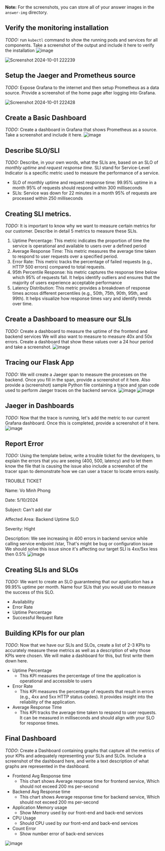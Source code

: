 **Note:** For the screenshots, you can store all of your answer images in the `answer-img` directory.

## Verify the monitoring installation

*TODO:* run `kubectl` command to show the running pods and services for all components. Take a screenshot of the output and include it here to verify the installation
![image](https://github.com/user-attachments/assets/c3d1b964-4d83-4209-884e-1cca5714a230)

![Screenshot 2024-10-01 222239](https://github.com/user-attachments/assets/b7263369-5cfe-4bcb-9f20-fb858dbc57d4)



## Setup the Jaeger and Prometheus source
*TODO:* Expose Grafana to the internet and then setup Prometheus as a data source. Provide a screenshot of the home page after logging into Grafana.

![Screenshot 2024-10-01 222428](https://github.com/user-attachments/assets/df99ab52-ad1f-432d-b799-af3a7d5a474c)

## Create a Basic Dashboard
*TODO:* Create a dashboard in Grafana that shows Prometheus as a source. Take a screenshot and include it here.
![image](https://github.com/user-attachments/assets/3819ca76-0831-4d7e-9346-b8eaaa554441)


## Describe SLO/SLI
*TODO:* Describe, in your own words, what the SLIs are, based on an SLO of *monthly uptime* and *request response time*.
SLI stand for Service-Level Indicator is a specific metric used to measure the performance of a service.

 - SLO of monthly uptime and request response time:
   99.95% uptime in a month
   95% of requests should respond within 300 milliseconds
 - SLIs:
   Service was down for 22 minutes in a month
   95% of requests are processed within 250 milliseconds


## Creating SLI metrics.
*TODO:* It is important to know why we want to measure certain metrics for our customer. Describe in detail 5 metrics to measure these SLIs. 
1. Uptime Percentage: This metric indicates the proportion of time the service is operational and available to users over a defined period
2. Average Response Time: This metric measures the average time taken to respond to user requests over a specified period.
3. Error Rate: This metric tracks the percentage of failed requests (e.g., HTTP 500 errors) compared to total requests.
4. 95th Percentile Response: his metric captures the response time below which 95% of requests fall. It helps identify outliers and ensures that the majority of users experience acceptable performance
5. Latency Distribution: This metric provides a breakdown of response times across different percentiles (e.g., 50th, 75th, 90th, 95th, and 99th). It helps visualize how response times vary and identify trends over time.

## Create a Dashboard to measure our SLIs
*TODO:* Create a dashboard to measure the uptime of the frontend and backend services We will also want to measure to measure 40x and 50x errors. Create a dashboard that show these values over a 24 hour period and take a screenshot.
![image](https://github.com/user-attachments/assets/08dc1a14-30e9-4f75-ae0d-671e414b4913)



## Tracing our Flask App
*TODO:*  We will create a Jaeger span to measure the processes on the backend. Once you fill in the span, provide a screenshot of it here. Also provide a (screenshot) sample Python file containing a trace and span code used to perform Jaeger traces on the backend service.
![image](https://github.com/user-attachments/assets/5f657b1f-ca78-4085-a7ee-a791efcec156)
![image](https://github.com/user-attachments/assets/c231adef-0600-4e81-9bde-ccc640b71672)



## Jaeger in Dashboards
*TODO:* Now that the trace is running, let's add the metric to our current Grafana dashboard. Once this is completed, provide a screenshot of it here.
![image](https://github.com/user-attachments/assets/7e591cd2-f16a-4e09-a608-028b1d2e3238)


## Report Error
*TODO:* Using the template below, write a trouble ticket for the developers, to explain the errors that you are seeing (400, 500, latency) and to let them know the file that is causing the issue also include a screenshot of the tracer span to demonstrate how we can user a tracer to locate errors easily.

TROUBLE TICKET

Name: Vo Minh Phong

Date: 5/10/2024

Subject:  Can't add star

Affected Area: Backend Uptime SLO

Severity: Hight

Description: We see increasing in 400 errors in backend service while calling service endpoint /star, That's might be bug or configuration issue We should solve this issue since it's affecting our target SLI is 4xx/5xx less then 0.5%
![image](https://github.com/user-attachments/assets/c60c2f98-b07b-4f14-bfd3-e11de330050d)


## Creating SLIs and SLOs
*TODO:* We want to create an SLO guaranteeing that our application has a 99.95% uptime per month. Name four SLIs that you would use to measure the success of this SLO.
 - Availability
 - Error Rate
 - Uptime Percentage
 - Successful Request Rate

## Building KPIs for our plan
*TODO*: Now that we have our SLIs and SLOs, create a list of 2-3 KPIs to accurately measure these metrics as well as a description of why those KPIs were chosen. We will make a dashboard for this, but first write them down here.
 * Uptime Percentage
   - This KPI measures the percentage of time the application is operational and accessible to users
 * Error Rate
   - This KPI measures the percentage of requests that result in errors (e.g., 4xx and 5xx HTTP status codes). It provides insight into the reliability of the application.
 * Average Response Time
   - This KPI tracks the average time taken to respond to user requests. It can be measured in milliseconds and should align with your SLO for response times.

## Final Dashboard
*TODO*: Create a Dashboard containing graphs that capture all the metrics of your KPIs and adequately representing your SLIs and SLOs. Include a screenshot of the dashboard here, and write a text description of what graphs are represented in the dashboard.  

 * Frontend Avg Response time
   - This chart shows Average response time for frontend service, Which should not exceed 200 ms per-second
 * Backend Avg Response time
   - This chart shows Average response time for backend service, Which should not exceed 200 ms per-second
 * Application Memory usage
   - Show Memory used by our front-end and back-end services
 * CPU Usage
   - Should CPU used by our front-end and back-end services
 * Count Error
   - Show number error of back-end services

![image](https://github.com/user-attachments/assets/1aa58b7d-ee88-4b80-b40f-6db36d14ecbe)

